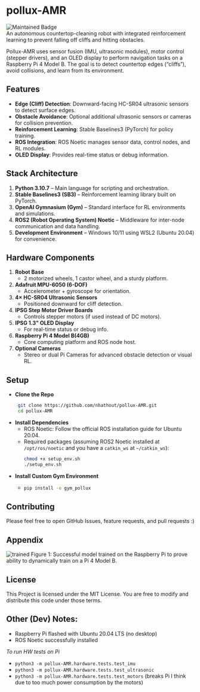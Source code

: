# pollux-AMR
![Maintained Badge](https://img.shields.io/badge/status-building-yellow)<br>
An autonomous countertop-cleaning robot with integrated reinforcement learning to prevent falling off cliffs and hitting obstacles.

Pollux-AMR uses sensor fusion (IMU, ultrasonic modules), motor control (stepper drivers), and an OLED display to perform navigation tasks on a Raspberry Pi 4 Model B. The goal is to detect countertop edges (“cliffs”), avoid collisions, and learn from its environment.

## Features
- **Edge (Cliff) Detection**: Downward-facing HC-SR04 ultrasonic sensors to detect surface edges.  
- **Obstacle Avoidance**: Optional additional ultrasonic sensors or cameras for collision prevention.  
- **Reinforcement Learning**: Stable Baselines3 (PyTorch) for policy training.  
- **ROS Integration**: ROS Noetic manages sensor data, control nodes, and RL modules.  
- **OLED Display**: Provides real-time status or debug information.

## Stack Architecture
1. **Python 3.10.7** – Main language for scripting and orchestration.  
2. **Stable Baselines3 (SB3)** – Reinforcement learning library built on PyTorch.  
3. **OpenAI Gymnasium (Gym)** – Standard interface for RL environments and simulations.  
4. **ROS2 (Robot Operating System) Noetic** – Middleware for inter-node communication and data handling.  
5. **Development Environment** – Windows 10/11 using WSL2 (Ubuntu 20.04) for convenience.

## Hardware Components
1. **Robot Base**  
   - 2 motorized wheels, 1 castor wheel, and a sturdy platform.  
2. **Adafruit MPU-6050 (6-DOF)**  
   - Accelerometer + gyroscope for orientation.  
3. **4× HC-SR04 Ultrasonic Sensors**  
   - Positioned downward for cliff detection.  
4. **IPSG Step Motor Driver Boards**  
   - Controls stepper motors (if used instead of DC motors).  
5. **IPSG 1.3" OLED Display**  
   - For real-time status or debug info.  
6. **Raspberry Pi 4 Model B(4GB)**  
   - Core computing platform and ROS node host.  
7. **Optional Cameras**  
   - Stereo or dual Pi Cameras for advanced obstacle detection or visual RL.

## Setup
- **Clone the Repo**
  ```bash
   git clone https://github.com/nhathout/pollux-AMR.git
   cd pollux-AMR
  ```
- **Install Dependencies**
  - ROS Noetic: Follow the official ROS installation guide for Ubuntu 20.04.
  - Required packages (assuming ROS2 Noetic installed at ```/opt/ros/noetic``` and you have a ```catkin_ws``` at ```~/catkin_ws```):
    ```bash
    chmod +x setup_env.sh
    ./setup_env.sh
    ```
- **Install Custom Gym Environment**
  - ```bash
    pip install -e gym_pollux
    ```

## Contributing
Please feel free to open GitHub Issues, feature requests, and pull requests :)

## Appendix
![trained](/images/trained.png)
Figure 1: Successful model trained on the Raspberry Pi to prove ability to dynamically train on a Pi 4 Model B.

## License 
This Project is licensed under the MIT License. You are free to modify and distribute this code under those terms.

## Other (Dev) Notes:
- Raspberry Pi flashed with Ubuntu 20.04 LTS (no desktop)
- ROS Noetic successfully installed

*To run HW tests on Pi*
- ```python3 -m pollux-AMR.hardware.tests.test_imu```
- ```python3 -m pollux-AMR.hardware.tests.test_ultrasonic```
- ```python3 -m pollux-AMR.hardware.tests.test_motors``` (breaks Pi I think due to too much power consumption by the motors)